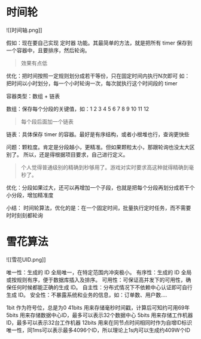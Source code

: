 
# 时间轮

![[时间轴.png]]


假如：现在要自己实现 定时器 功能。其最简单的方法，就是把所有 timer 保存到一个容器中，且要排序，然后轮询。
>效果有点低

优化：把时间按照一定规则划分成若干等份，只在固定时间内执行N次即可
如：把时间以小时划分，每一个小时轮询一次，每次就执行这个时间段的 timer 

容器类型：数组 + 链表

数组：保存每个分段的关键值，如：1 2 3 4 5 6 7 8 9 10 11 12
>每个段后面加一个链表

链表：具体保存 timer 的容器。最好是有序结构，或者小根堆也行，查询更快些

问题：颗粒度。肯定是分段越小，更精准。但如果颗粒太小，那跟轮询也没太大区别了。
所以，还是得根据项目要求，自己进行定义。
>个人觉得普通级别的精确到秒够用了。游戏对实时要求高这种就得精确到毫秒了。

优化：分段如果过大，还可以再增加一个子段，也就是把每个分段再划分成若干个小分段，增加精准度


小结：
时间轮算法，优化的是：在一个固定时间，批量执行定时任务，而不需要时时刻刻都轮询


# 雪花算法


![[雪花UID.png]]

唯一性：生成的 ID 全局唯一，在特定范围内冲突极小。
有序性：生成的 ID 全局或按规则有序，便于数据库插入及排序。
可用性：可保证高并发下的可用性，确保任何时候都能正确的生成 ID。
自主性：分布式情况下不依赖中心认证即可自行生成 ID。
安全性：不暴露系统和业务的信息，如：订单数、用户数….


1bit 作为符号位，总是为0
41bits 用来存储毫秒时间戳，计算后可知约可用69年
5bits 用来存储数据中心ID，最多可以表示32个数据中心
5bits 用来存储工作机器ID，最多可以表示32台工作机器
12bits 用来在同节点时间相同时作为自增ID标识唯一性，同1ms可以表示最多4096个ID，所以理论上1s内可以生成约409W个ID

